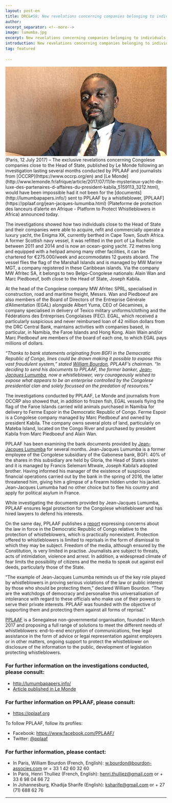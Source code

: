 ```yaml
---
layout: post-en
title: DRC&#58; New revelations concerning companies belonging to individuals close to Kabila
author: 
excerpt_separator: <!--more-->
image: lumumba.jpg
excerpt: New revelations concerning companies belonging to individuals close to Kabila result from documents sent to PPLAAF by a whistleblower.
introduction: New revelations concerning companies belonging to individuals close to Kabila result from documents sent to PPLAAF by a whistleblower.
tag: featured

---
```

<img class="img-responsive img-post center-block" src="/img/posts/lumumba-l.jpg">

<br>
(Paris, 12 July 2017) – The exclusive revelations concerning Congolese companies close to the Head of State, published by Le Monde following an investigation lasting several months conducted by PPLAAF and journalists from [OCCRP](https://www.occrp.org/en) and [Le Monde](http://www.lemonde.fr/afrique/article/2017/07/11/le-mysterieux-yacht-de-luxe-des-partenaires-d-affaires-du-president-kabila_5159113_3212.html), would have been impossible had it not been for the [documents](http://lumumbapapers.info/) sent to PPLAAF by a whistleblower, [PPLAAF](https://pplaaf.org/jean-jacques-lumumba.html) (Plateforme de protection des lanceurs d’alerte en Afrique - Platform to Protect Whistleblowers in Africa) announced today.

The investigations showed how two individuals close to the Head of State and their companies were able to acquire, refit and commercially operate a luxury yacht, the Enigma XK, currently berthed in Cape Town, South Africa. A former Scottish navy vessel, it was refitted in the port of La Rochelle between 2011 and 2014 and is now an ocean-going yacht. 72 metres long and equipped with a helipad among many other facilities, it can be chartered for €275.000/week and accommodates 12 guests aboard. The vessel flies the flag of the Marshall Islands and is managed by MW Marine MGT, a company registered in these Caribbean islands. Via the company MW Afritec SA, it belongs to two Belgo-Congolese nationals: Alain Wan and Marc Piedboeuf, both close to the Head of State, Joseph Kabila.

At the head of the Congolese company MW Afritec SPRL, specialised in construction, road and maritime freight, Messrs. Wan and Piedboeuf are also members of the Board of Directors of the Entreprise Générale d’Alimentation (EGAL) alongside Albert Yuma, CEO of Gécamines, a company specialised in delivery of Texico military uniforms/clothing and the Fédérations des Entreprises Congolaises (FEC). EGAL, which received a particularly suspicious and never reimbursed loan of 42 million dollars from the DRC Central Bank, maintains activities with companies based, in particular, in Namibia, the Faroe Islands and Hong Kong. Alain Wain and/or Marc Piedboeuf are members of the board of each one, to which EGAL pays millions of dollars.

_“Thanks to bank statements originating from BGFI in the Democratic Republic of Congo, lines could be drawn making it possible to expose this vast fraudulent system,” stated [William Bourdon](https://bourdon-associes.com/william-bourdon/), PPLAAF’s chairman. “In deciding to send his documents to PPLAAF, the former banker, [Jean-Jacques Lumumba](https://pplaaf.org/jean-jacques-lumumba.html), now a whistleblower, very courageously wished to expose what appears to be an enterprise controlled by the Congolese presidential clan and solely focussed on the predation of resources.”_

The investigations conducted by PPLAAF, Le Monde and journalists from OCCRP also showed that, in addition to frozen fish, EGAL vessels flying the flag of the Faroe Islands carried wild animals purchased in Namibia for delivery to Ferme Espoir in the Democratic Republic of Congo. Ferme Espoir is a Congolese company managed by Marc Piedboeuf and owned by president Kabila. The company owns several plots of land, particularly on Mateba Island, located on the Congo River and purchased by president Kabila from Marc Piedboeuf and Alain Wan.

PPLAAF has been examining the bank documents provided by [Jean-Jacques Lumumba](https://pplaaf.org/jean-jacques-lumumba.html) for several months. Jean-Jacques Lumumba is a former employee of the Congolese subsidiary of the Gabonese bank, BGFI. 40% of the shares in this subsidiary are held by Gloria, the Head of State’s sister and it is managed by Francis Selemani Mtwale, Joseph Kabila’s adopted brother. Having informed his manager of the existence of suspicious financial operations carried out by the bank in the spring of 2016, the latter threatened him, giving him a glimpse of a firearm hidden under his jacket. Jean-Jacques Lumumba had no other choice but to flee his country and apply for political asylum in France.

While investigating the documents provided by Jean-Jacques Lumumba, PPLAAF ensures legal protection for the Congolese whistleblower and has hired lawyers to defend his interests.

On the same day, PPLAAF publishes a [report](https://pplaaf.org/drc.html) expressing concerns about the law in force in the Democratic Republic of Congo relative to the protection of whistleblowers, which is practically nonexistent. Protection offered to whistleblowers is limited to reprisals in the form of dismissal to which they may be subject. Freedom of the media, although ensured by the Constitution, is very limited in practise. Journalists are subject to threats, acts of intimidation, violence and arrest. In addition, a widespread climate of fear limits the possibility of citizens and the media to speak out against evil deeds, particularly those of the State.

“The example of Jean-Jacques Lumumba reminds us of the key role played by whistleblowers in proving serious violations of the law or public interest by those who should be protecting them,” declared William Bourdon. “They are the watchdogs of democracy and personalise this universalisation of intolerance with regard to these officials who make use of their powers to serve their private interests. PPLAAF was founded with the objective of supporting them and protecting them against all forms of reprisal.” 

[PPLAAF](https://pplaaf.org/faq.html) is a Senegalese non-governmental organisation, founded in March 2017 and proposing a full range of solutions to meet the different needs of whistleblowers: end-to-end encryption of communications, free legal assistance in the form of advice or legal representation against employers or in other matters, ongoing support to protect the whistleblower on disclosure of the information to the public, development of legislation protecting whistleblowers.

### For further information on the investigations conducted, please consult:
- <http://lumumbapapers.info/> 
- [Article published in Le Monde](http://www.lemonde.fr/afrique/article/2017/07/11/le-mysterieux-yacht-de-luxe-des-partenaires-d-affaires-du-president-kabila_5159113_3212.html ) 

### For further information on PPLAAF, please consult:
- <https://pplaaf.org>

To follow PPLAAF, follow its profiles:
- Facebook: <https://www.facebook.com/PPLAAF/>
- Twitter: [@pplaaf](https://twitter.com/pplaaf)

### For further information, please contact:
- In Paris, William Bourdon (French, English): [w.bourdon@bourdon-associes.com](mailto:w.bourdon@bourdon-associes.com) or + 33 1 42 60 32 60
- In Paris, Henri Thulliez (French, English): [henri.thulliez@gmail.com](mailto:henri.thulliez@gmail.com) or + 33 6 98 04 66 72
- In Johannesburg, Khadija Sharife (English): [ksharife@gmail.com](mailto:ksharife@gmail.com) or + 27 (71) 688 62 76 




-----
